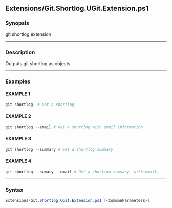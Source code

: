 
Extensions/Git.Shortlog.UGit.Extension.ps1
------------------------------------------




### Synopsis
git shortlog extension



---


### Description

Outputs git shortlog as objects



---


### Examples
#### EXAMPLE 1
```PowerShell
git shortlog  # Get a shortlog
```

#### EXAMPLE 2
```PowerShell
git shortlog --email # Get a shortlog with email information
```

#### EXAMPLE 3
```PowerShell
git shortlog --summary # Get a shortlog summary
```

#### EXAMPLE 4
```PowerShell
git shortlog --sumary --email # Get a shortlog summary, with email.
```



---


### Syntax
```PowerShell
Extensions/Git.Shortlog.UGit.Extension.ps1 [<CommonParameters>]
```



